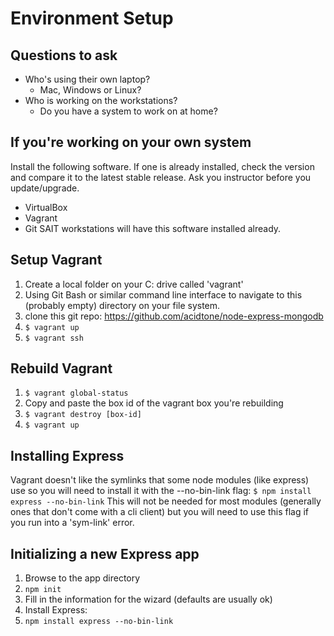 # Environment Setup
## Questions to ask
- Who's using their own laptop?
  - Mac, Windows or Linux?
- Who is working on the workstations?
  - Do you have a system to work on at home?

## If you're working on your own system
Install the following software. If one is already installed, check the version and compare it to the latest stable release. Ask you instructor before you update/upgrade.
- VirtualBox
- Vagrant
- Git
SAIT workstations will have this software installed already.

## Setup Vagrant
1. Create a local folder on your C: drive called 'vagrant'
2. Using Git Bash or similar command line interface to navigate to this (probably empty) directory on your file system.
3. clone this git repo: https://github.com/acidtone/node-express-mongodb
4. `$ vagrant up`
5. `$ vagrant ssh`

## Rebuild Vagrant
1. `$ vagrant global-status`
2. Copy and paste the box id of the vagrant box you're rebuilding
3. `$ vagrant destroy [box-id]`
4. `$ vagrant up`

## Installing Express
Vagrant doesn't like the symlinks that some node modules (like express) use so you will need to install it with the --no-bin-link flag:
`$ npm install express --no-bin-link`
This will not be needed for most modules (generally ones that don't come with a cli client) but you will need to use this flag if you run into a 'sym-link' error.

## Initializing a new Express app
1. Browse to the app directory
2. `npm init`
3. Fill in the information for the wizard (defaults are usually ok)
4. Install Express:
5. `npm install express --no-bin-link`


